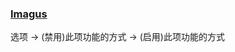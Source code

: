 ### [Imagus](https://github.com/TheFantasticWarrior/chrome-extension-imagus)

选项 → (禁用)此项功能的方式 → (启用)此项功能的方式